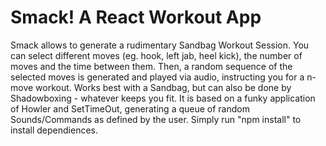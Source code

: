 # Smack! A React Workout App

Smack allows to generate a rudimentary Sandbag Workout Session.
You can select different moves (eg. hook, left jab, heel kick), the number of moves and the time between them. Then, a random sequence of the selected moves is generated and played via audio, instructing you for a n-move workout. Works best with a Sandbag, but can also be done by Shadowboxing - whatever keeps you fit.
It is based on a funky application of Howler and SetTimeOut, generating a queue of random Sounds/Commands as defined by the user.
Simply run "npm install" to install dependiences.

